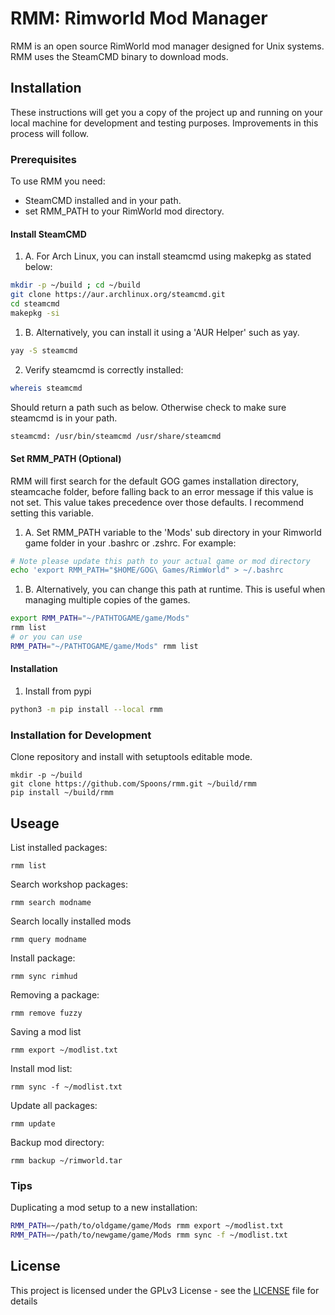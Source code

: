# RMM: Rimworld Mod Manager

RMM is an open source RimWorld mod manager designed for Unix systems. RMM uses the SteamCMD binary to download mods. 

## Installation

These instructions will get you a copy of the project up and running on your local machine for development and testing purposes. Improvements in this process will follow. 

### Prerequisites
To use RMM you need:

- SteamCMD installed and in your path.
- set RMM_PATH to your RimWorld mod directory.

#### Install SteamCMD

1. A. For Arch Linux, you can install steamcmd using makepkg as stated below:
``` sh
mkdir -p ~/build ; cd ~/build
git clone https://aur.archlinux.org/steamcmd.git
cd steamcmd
makepkg -si
```

1. B. Alternatively, you can install it using a 'AUR Helper' such as yay.
``` sh
yay -S steamcmd
```

2. Verify steamcmd is correctly installed:
``` sh
whereis steamcmd
```

Should return a path such as below. Otherwise check to make sure steamcmd is in your path.
``` sh
steamcmd: /usr/bin/steamcmd /usr/share/steamcmd
```

#### Set RMM_PATH (Optional)

RMM will first search for the default GOG games installation directory, steamcache folder, before falling back to an error message if this value is not set. This value takes precedence over those defaults. I recommend setting this variable.

1. A. Set RMM_PATH variable to the 'Mods' sub directory in your Rimworld game folder in your .bashrc or .zshrc. For example:

``` sh
# Note please update this path to your actual game or mod directory
echo 'export RMM_PATH="$HOME/GOG\ Games/RimWorld" > ~/.bashrc
```

1. B. Alternatively, you can change this path at runtime. This is useful when managing multiple copies of the games.

``` sh
export RMM_PATH="~/PATHTOGAME/game/Mods"
rmm list
# or you can use
RMM_PATH="~/PATHTOGAME/game/Mods" rmm list
```

#### Installation

1. Install from pypi

``` sh
python3 -m pip install --local rmm
```


### Installation for Development

Clone repository and install with setuptools editable mode.
```
mkdir -p ~/build
git clone https://github.com/Spoons/rmm.git ~/build/rmm
pip install ~/build/rmm
```

## Useage

List installed packages:
``` 
rmm list
```

Search workshop packages:
``` 
rmm search modname
```

Search locally installed mods
``` 
rmm query modname
```

Install package:
```
rmm sync rimhud
```

Removing a package:
```
rmm remove fuzzy
```

Saving a mod list
```
rmm export ~/modlist.txt
```

Install mod list:
```
rmm sync -f ~/modlist.txt
```

Update all packages:
```
rmm update
```

Backup mod directory:
```
rmm backup ~/rimworld.tar
```

### Tips
Duplicating a mod setup to a new installation:
``` sh
RMM_PATH=~/path/to/oldgame/game/Mods rmm export ~/modlist.txt
RMM_PATH=~/path/to/newgame/game/Mods rmm sync -f ~/modlist.txt
```

## License

This project is licensed under the GPLv3 License - see the [LICENSE](LICENSE) file for details

